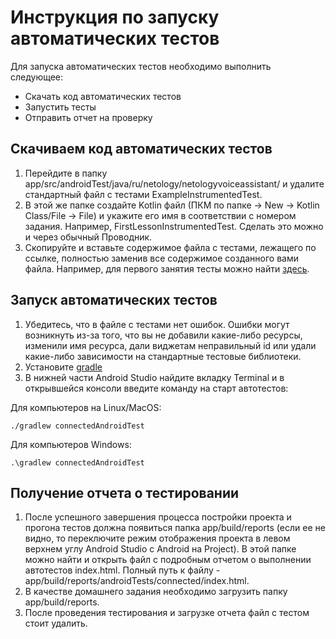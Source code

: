 # Инструкция по запуску автоматических тестов

Для запуска автоматических тестов необходимо выполнить следующее:
* Скачать код автоматических тестов
* Запустить тесты
* Отправить отчет на проверку

## Скачиваем код автоматических тестов
1. Перейдите в папку app/src/androidTest/java/ru/netology/netologyvoiceassistant/ и удалите стандартный файл с тестами ExampleInstrumentedTest.
2. В этой же папке создайте Kotlin файл (ПКМ по папке -> New -> Kotlin Class/File -> File) и укажите его имя в соответствии с номером задания. Например, FirstLessonInstrumentedTest. Сделать это можно и через обычный Проводник.
3. Скопируйте и вставьте содержимое файла с тестами, лежащего по ссылке, полностью заменив все содержимое созданного вами файла. Например, для первого занятия тесты можно найти [здесь](https://github.com/netology-code/-andfree-project/blob/video_lesson_1/app/src/androidTest/java/ru/netology/netologyvoiceassistant/FirstLessonInstrumentedTest.kt).

## Запуск автоматических тестов
1. Убедитесь, что в файле с тестами нет ошибок. Ошибки могут возникнуть из-за того, что вы не добавили какие-либо ресурсы, изменили имя ресурса, дали виджетам неправильный id или удали какие-либо зависимости на стандартные тестовые библиотеки.
2. Установите [gradle](https://docs.gradle.org/current/userguide/installation.html)
3. В нижней части Android Studio найдите вкладку Terminal и в открывшейся консоли введите команду на старт автотестов:

Для компьютеров на Linux/MacOS:
```
./gradlew connectedAndroidTest
```
Для компьютеров Windows:
```
.\gradlew connectedAndroidTest
```

## Получение отчета о тестировании
1. После успешного завершения процесса постройки проекта и прогона тестов должна появиться папка app/build/reports (если ее не видно, то переключите режим отображения проекта в левом верхнем углу Android Studio с Android на Project). В этой папке можно найти и открыть файл с подробным отчетом о выполнении автотестов index.html. Полный путь к файлу - app/build/reports/androidTests/connected/index.html.
2. В качестве домашнего задания необходимо загрузить папку app/build/reports.
3. После проведения тестирования и загрузке отчета файл с тестом стоит удалить.
